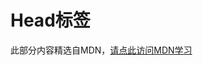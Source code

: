 # Head标签

此部分内容精选自MDN，[请点此访问MDN学习](https://developer.mozilla.org/zh-CN/docs/Learn/HTML/Introduction_to_HTML/The_head_metadata_in_HTML)